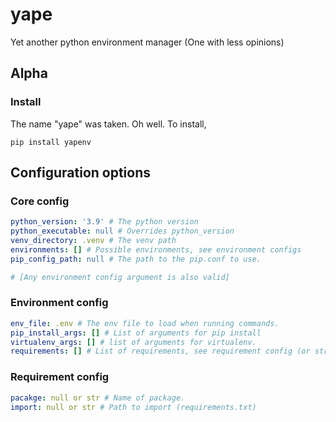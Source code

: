 # yape
Yet another python environment manager (One with less opinions)

## Alpha

### Install

The name "yape" was taken. Oh well. To install,

```shell
pip install yapenv
```

## Configuration options

### Core config
```yaml
python_version: '3.9' # The python version
python_executable: null # Overrides python_version
venv_directory: .venv # The venv path
environments: [] # Possible environments, see environment configs
pip_config_path: null # The path to the pip.conf to use.

# [Any environment config argument is also valid]
```
### Environment config

```yaml
env_file: .env # The env file to load when running commands.
pip_install_args: [] # List of arguments for pip install
virtualenv_args: [] # list of arguments for virtualenv.
requirements: [] # List of requirements, see requirement config (or string)
```

### Requirement config
```yaml
pacakge: null or str # Name of package.
import: null or str # Path to import (requirements.txt)
```